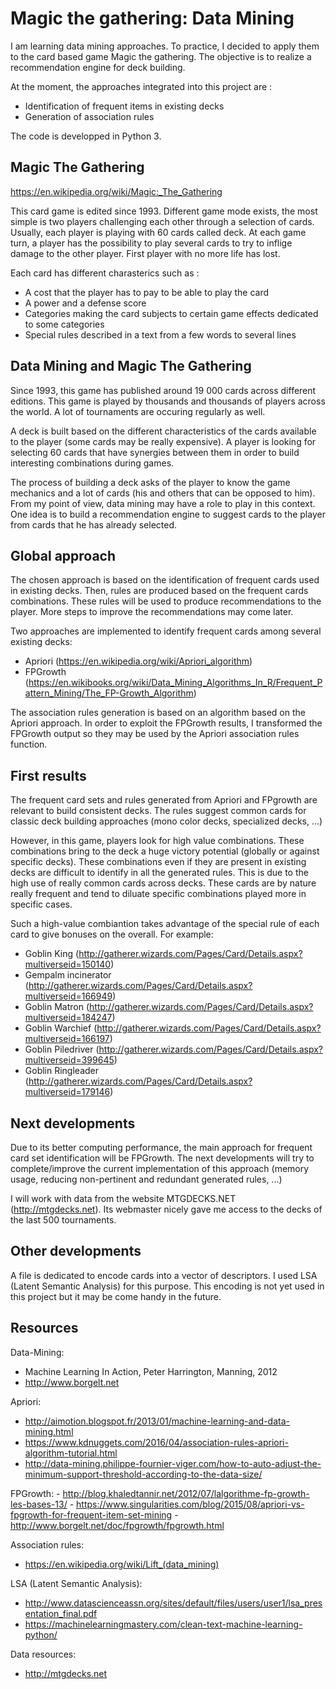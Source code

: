 # Magic the gathering: Data Mining

I am learning data mining approaches. To practice, I decided to apply them to the card based game Magic the gathering.
The objective is to realize a recommendation engine for deck building.

At the moment, the approaches integrated into this project are :
  - Identification of frequent items in existing decks
  - Generation of association rules

The code is developped in Python 3.

## Magic The Gathering
https://en.wikipedia.org/wiki/Magic:_The_Gathering

This card game is edited since 1993. Different game mode exists, the most simple is two players challenging each other through a selection of cards.
Usually, each player is playing with 60 cards called deck. At each game turn, a player has the possibility to play several cards to try to inflige damage to the other player.
First player with no more life has lost.

Each card has different charasterics such as :
  - A cost that the player has to pay to be able to play the card
  - A power and a defense score
  - Categories making the card subjects to certain game effects dedicated to some categories
  - Special rules described in a text from a few words to several lines

## Data Mining and Magic The Gathering
Since 1993, this game has published around 19 000 cards across different editions. This game is played by thousands and thousands of players across the world. A lot of tournaments are occuring regularly as well.

A deck is built based on the different characteristics of the cards available to the player (some cards may be really expensive). A player is looking for selecting 60 cards that have synergies between them in order to build interesting combinations during games.

The process of building a deck asks of the player to know the game mechanics and a lot of cards (his and others that can be opposed to him).
From my point of view, data mining may have a role to play in this context. One idea is to build a recommendation engine to suggest cards to the player from cards that he has already selected.

## Global approach
The chosen approach is based on the identification of frequent cards used in existing decks. Then, rules are produced based on the frequent cards combinations.
These rules will be used to produce recommendations to the player. More steps to improve the recommendations may come later.

Two approaches are implemented to identify frequent cards among several existing decks:
  - Apriori (https://en.wikipedia.org/wiki/Apriori_algorithm)
  - FPGrowth (https://en.wikibooks.org/wiki/Data_Mining_Algorithms_In_R/Frequent_Pattern_Mining/The_FP-Growth_Algorithm)
  
The association rules generation is based on an algorithm based on the Apriori approach.
In order to exploit the FPGrowth results, I transformed the FPGrowth output so they may be used by the Apriori association rules function.

## First results
The frequent card sets and rules generated from Apriori and FPgrowth are relevant to build consistent decks. The rules suggest common cards for classic deck building approaches (mono color decks, specialized decks, ...)

However, in this game, players look for high value combinations. These combinations bring to the deck a huge victory potential (globally or against specific decks).
These combinations even if they are present in existing decks are difficult to identify in all the generated rules. This is due to the high use of really common cards across decks. These cards are by nature really frequent and tend to diluate specific combinations played more in specific cases.

Such a high-value combiantion takes advantage of the special rule of each card to give bonuses on the overall. For example: 
  - Goblin King (http://gatherer.wizards.com/Pages/Card/Details.aspx?multiverseid=150140)
  - Gempalm incinerator (http://gatherer.wizards.com/Pages/Card/Details.aspx?multiverseid=166949)
  - Goblin Matron (http://gatherer.wizards.com/Pages/Card/Details.aspx?multiverseid=184247)
  - Goblin Warchief (http://gatherer.wizards.com/Pages/Card/Details.aspx?multiverseid=166197)
  - Goblin Piledriver (http://gatherer.wizards.com/Pages/Card/Details.aspx?multiverseid=399645)
  - Goblin Ringleader (http://gatherer.wizards.com/Pages/Card/Details.aspx?multiverseid=179146)

## Next developments
Due to its better computing performance, the main approach for frequent card set identification will be FPGrowth.
The next developments will try to complete/improve the current implementation of this approach (memory usage, reducing non-pertinent and redundant generated rules, ...) 

I will work with data from the website MTGDECKS.NET (http://mtgdecks.net). Its webmaster nicely gave me access to the decks of the last 500 tournaments. 

## Other developments
A file is dedicated to encode cards into a vector of descriptors. I used LSA (Latent Semantic Analysis) for this purpose.
This encoding is not yet used in this project but it may be come handy in the future.

## Resources
Data-Mining:
  - Machine Learning In Action, Peter Harrington, Manning, 2012
  - http://www.borgelt.net

Apriori:
  - http://aimotion.blogspot.fr/2013/01/machine-learning-and-data-mining.html
  - https://www.kdnuggets.com/2016/04/association-rules-apriori-algorithm-tutorial.html
  - http://data-mining.philippe-fournier-viger.com/how-to-auto-adjust-the-minimum-support-threshold-according-to-the-data-size/

FPGrowth:
    - http://blog.khaledtannir.net/2012/07/lalgorithme-fp-growth-les-bases-13/
    - https://www.singularities.com/blog/2015/08/apriori-vs-fpgrowth-for-frequent-item-set-mining
    - http://www.borgelt.net/doc/fpgrowth/fpgrowth.html

Association rules:
  - https://en.wikipedia.org/wiki/Lift_(data_mining)

LSA (Latent Semantic Analysis):
  - http://www.datascienceassn.org/sites/default/files/users/user1/lsa_presentation_final.pdf
  - https://machinelearningmastery.com/clean-text-machine-learning-python/

Data resources:
  - http://mtgdecks.net
